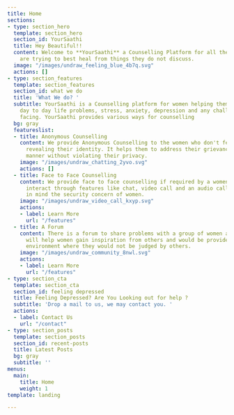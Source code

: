 ```yaml
---
title: Home
sections:
- type: section_hero
  template: section_hero
  section_id: YourSaathi
  title: Hey Beautiful!!
  content: Welcome to **YourSaathi** a Counselling Platform for all the Women who
    are trying to best heal from things they do not discuss.
  image: "/images/undraw_feeling_blue_4b7q.svg"
  actions: []
- type: section_features
  template: section_features
  section_id: what we do
  title: 'What We do? '
  subtitle: YourSaathi is a Counselling platform for women helping them to deal with
    day to day life problems, stress, anxiety, depression and any challenges she is
    facing. YourSaathi provides various ways for counselling
  bg: gray
  featureslist:
  - title: Anonymous Counselling
    content: We provide Anonymous Counselling to the women who don't feel comfortable
      revealing their identity. It helps them to address their grievances in a comprehensive
      manner without violating their privacy.
    image: "/images/undraw_chatting_2yvo.svg"
    actions: []
  - title: Face to Face Counselling
    content: We provide face to face counselling if required by a women. They can
      interact through features like chat, video call and an audio call. Also, keeping
      in mind the security concern of women.
    image: "/images/undraw_video_call_kxyp.svg"
    actions:
    - label: Learn More
      url: "/features"
  - title: A Forum
    content: There is a forum to share problems with a group of women and counsellors.t
      will help women gain inspiration from others and would be provided with a safe
      environment where they would not be judged by others.
    image: "/images/undraw_community_8nwl.svg"
    actions:
    - label: Learn More
      url: "/features"
- type: section_cta
  template: section_cta
  section_id: feeling depressed
  title: Feeling Depressed? Are You Looking out for help ?
  subtitle: 'Drop a mail to us, we may contact you. '
  actions:
  - label: Contact Us
    url: "/contact"
- type: section_posts
  template: section_posts
  section_id: recent-posts
  title: Latest Posts
  bg: gray
  subtitle: ''
menus:
  main:
    title: Home
    weight: 1
template: landing

---
```

